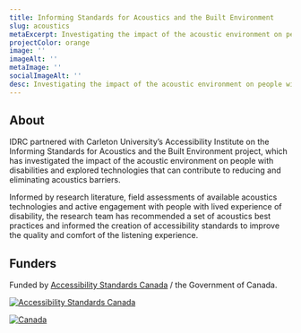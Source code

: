 ```yaml
---
title: Informing Standards for Acoustics and the Built Environment
slug: acoustics
metaExcerpt: Investigating the impact of the acoustic environment on people with disabilities and exploring technologies that can contribute to reducing and eliminating acoustics barriers
projectColor: orange
image: ''
imageAlt: ''
metaImage: ''
socialImageAlt: ''
desc: Investigating the impact of the acoustic environment on people with disabilities and exploring technologies that can contribute to reducing and eliminating acoustics barriers
---
```

## About

IDRC partnered with Carleton University’s Accessibility Institute on the Informing Standards for Acoustics and the Built Environment project, which has investigated the impact of the acoustic environment on people with disabilities and explored technologies that can contribute to reducing and eliminating acoustics barriers.

Informed by research literature, field assessments of available acoustics technologies and active engagement with people with lived experience of disability, the research team has recommended a set of acoustics best practices and informed the creation of accessibility standards to improve the quality and comfort of the listening experience.

## Funders

Funded by [Accessibility Standards Canada](https://accessible.canada.ca) / the Government of Canada.

[![Accessibility Standards Canada](/assets/uploads/asc.png)](https://accessible.canada.ca/)

[![Canada](/assets/uploads/canada.svg)](https://www.canada.ca/en.html)
